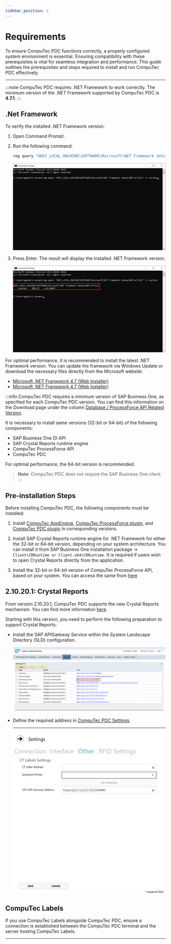 ```yaml
---
sidebar_position: 2
---
```


# Requirements

To ensure CompuTec PDC functions correctly, a properly configured system environment is essential. Ensuring compatibility with these prerequisites is vital for seamless integration and performance. This guide outlines the prerequisites and steps required to install and run CompuTec PDC effectively.

---

:::note
    CompuTec PDC requires .NET Framework to work correctly. The minimum version of the .NET Framework supported by CompuTec PDC is **4.7.1**.
:::

## .Net Framework

To verify the installed .NET Framework version:

1. Open Command Prompt.
2. Run the following command:

    ```bat
    reg query "HKEY_LOCAL_MACHINE\SOFTWARE\Microsoft\NET Framework Setup\NDP\v4\full" /v version
    ```

      ![Prompt](./media/requirements/net-version-prompt.webp)

3. Press Enter. The result will display the installed .NET Framework version.

    ![Result](./media/requirements/net-version-result.webp)

For optimal performance, it is recommended to install the latest .NET Framework version. You can update the framework via Windows Update or download the necessary files directly from the Microsoft website:

- [Microsoft .NET Framework 4.7 (Web Installer)](https://support.microsoft.com/en-au/topic/the-net-framework-4-7-web-installer-for-windows-54cca588-519d-5e78-ea54-2ce5bd84a2ab)
- [Microsoft .NET Framework 4.7 (Web Installer)](https://support.microsoft.com/en-us/topic/the-net-framework-4-7-offline-installer-for-windows-f32bcb33-5f94-57ce-6120-62c9526a91f2)

:::info
CompuTec PDC requires a minimum version of SAP Business One, as specified for each CompuTec PDC version. You can find this information on the Download page under the column [Database / ProcessForce API Related Version](https://learn.computec.one/docs/pdc/releases/download#for-100).

It is necessary to install same versions (32-bit or 64-bit) of the following components:

- SAP Business One DI API
- SAP Crystal Reports runtime engine
- CompuTec ProcessForce API
- CompuTec PDC

For optimal performance, the 64-bit version is recommended.

>**Note**: CompuTec PDC does not require the SAP Business One client.
:::

## Pre-installation Steps

Before installing CompuTec PDC, the following components must be installed:

1. Install [CompuTec AppEngine](/docs/appengine/2.0/administrators-guide/requirements), [CompuTec ProcessForce plugin](https://learn.computec.one/docs/appengine/2.0/releases/plugins/processforce/download), and [CompuTec PDC plugin](https://learn.computec.one/docs/appengine/2.0/releases/plugins/pdc/download) in corresponding versions.

2. Install SAP Crystal Reports runtime engine for .NET Framework for either the 32-bit or 64-bit version, depending on your system architecture. You can install it from SAP Business One installation package -> `Client\CRRuntime or Client.x64\CRRuntime`. It is required if users wish to open Crystal Reports directly from the application.

3. Install the 32-bit or 64-bit version of CompuTec ProcessForce API, based on your system. You can access the same from [here](/docs/processforce/releases/download#computec-processforce-api)

## 2.10.20.1: Crystal Reports

From version 2.10.20.1, CompuTec PDC supports the new Crystal Reports mechanism. You can find more information [here](https://help.sap.com/docs/SAP_BUSINESS_ONE_VERSION_FOR_SAP_HANA/686100cb1bc34346b2bc6642685bab43/b1bbebd32ff940c786c76315a8dfa270.html).

Starting with this version, you need to perform the following preparation to support Crystal Reports:

- Install the SAP APIGateway Service within the System Landscape Directory (SLD) configuration.

  ![SLD configuration](./media/requirements/sld-configuration.webp)
- Define the required address in [CompuTec PDC Settings](../setting-up-the-application/overview.md#ct-labels-settings).

  ![SAP B1 API Gateway](./media/requirements/pdc-settings.webp)

## CompuTec Labels

If you use CompuTec Labels alongside CompuTec PDC, ensure a connection is established between the CompuTec PDC terminal and the server hosting CompuTec Labels.

---

